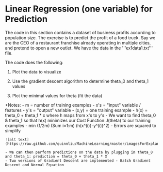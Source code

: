 Linear Regression (one variable) for Prediction
====================================================

The code in this section contains a dataset of business profits according to
population size. The exercise is to predict the profit of a food truck. Say
we are the CEO of a restaurant franchise already operating in multiple cities, and pretend to open a new outlet. We have the data in the '''ex1data1.txt''' file.

The code does the following:

1. Plot the data to visualize

2. Use the gradient descent algorithm to determine theta_0 and theta_1 values

3. Plot the minimal values for theta (fit the data)


+Notes:
	- m = number of training examples
    - x's = "input" variable / features
    - y's = "output" variable
    - (x,y) = one training example
    - h(x) = theta_0 + theta_1 * x where h maps from x's to y's
    - We want to find theta_0 & theta_1 so that h(x) minimizes our Cost Function J(theta) to our training examples
    - min (1/2m) (Sum i=1:m) (h(x^(i))-y^(i))^2)
    - Errors are squared to simplify

    ![alt text](https://raw.github.com/quinnliu/MachineLearning/master/imagesForExplanation/CostFunctionExampleWithTheta_0AndTheta_1.jpg)

    - We can then perform predictions on the data by plugging in theta_0 and theta_1: prediction = theta_0 + theta_1 * X
    - Two versions of Gradient Descent are implemented - Batch Gradient Descent and Normal Equation
    
